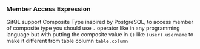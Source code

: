 ### Member Access Expression

GitQL support Composite Type inspired by PostgreSQL, to access member of composite type 
you should use `.` operator like in any programming language but with putting the composite value in `()` like 
`(user).username` to make it different from table column `table.column`